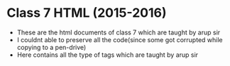 # Class 7 HTML (2015-2016)
- These are the html documents of class 7 which are taught by arup sir
- I couldnt able to preserve all the code(since some got corrupted while copying to a pen-drive)
- Here contains all the type of tags which are taught by arup sir
